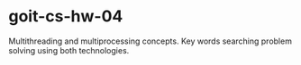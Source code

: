 # goit-cs-hw-04
Multithreading and multiprocessing concepts. Key words searching problem solving using both technologies.
